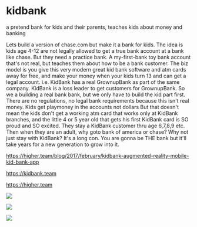 # kidbank
a pretend bank for kids and their parents, teaches kids about money and banking

Lets build a version of chase.com but make it a bank for kids. The idea is kids age 4-12 are not legally allowed to get a true bank account at a bank like chase. But they need a practice bank. A my-first-bank toy bank account that's not real, but teaches them about how to be a bank customer.  The biz model is you give this very modern great kid bank software and atm cards away for free, and make your money when your kids turn 13 and can get a legal account.
i.e. KidBank has a real GrownupBank as part of the same company. KidBank is a loss leader to get customers for GrownupBank.  So we a building a real bank bank, but we only have to build the kid part first. There are no regulations, no legal bank requirements because this isn't real money. Kids get playmoney in the accounts not dollars
But that doesn't mean the kids don't get a working atm card that works only at KidBank branches, and the little 4 or 5 year old that gets his first KidBank card is SO proud and SO excited. They stay a KidBank customer thru age 6,7,8,9 etc. Then when they are an adult, why goto bank of america or chase? Why not just stay with KidBank? It's a long con. You are gonna be THE bank but it'll take years for a new generation to grow into it.

https://higher.team/blog/2017/february/kidbank-augmented-reality-mobile-kid-bank-app

https://kidbank.team

https://higher.team

![](https://kidbank.team/images/atmv.png)

![](https://kidbank.team/images/mall.jpg)

![](https://kidbank.team/images/mall2.jpg)
